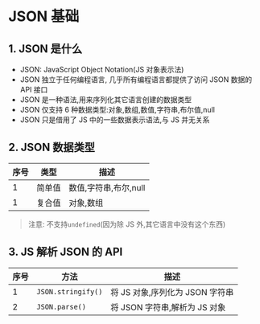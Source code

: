 # JSON 基础

## 1. JSON 是什么

- JSON: JavaScript Object Notation(JS 对象表示法)
- JSON 独立于任何编程语言, 几乎所有编程语言都提供了访问 JSON 数据的 API 接口
- JSON 是一种语法,用来序列化其它语言创建的数据类型
- JSON 仅支持 6 种数据类型:对象,数组,数值,字符串,布尔值,null
- JSON 只是借用了 JS 中的一些数据表示语法,与 JS 并无关系

## 2. JSON 数据类型

| 序号 | 类型   | 描述                  |
| ---- | ------ | --------------------- |
| 1    | 简单值 | 数值,字符串,布尔,null |
| 1    | 复合值 | 对象,数组             |

> 注意: 不支持`undefined`(因为除 JS 外,其它语言中没有这个东西)

## 3. JS 解析 JSON 的 API

| 序号 | 方法               | 描述                            |
| ---- | ------------------ | ------------------------------- |
| 1    | `JSON.stringify()` | 将 JS 对象,序列化为 JSON 字符串 |
| 2    | `JSON.parse()`     | 将 JSON 字符串,解析为 JS 对象   |
